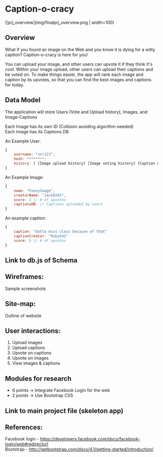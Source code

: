 # Caption-o-cracy
![prj_overview](img/finalprj_overview.png | width=100)

## Overview 
What if you found an image on the Web and you know it is dying for a witty caption? Caption-o-cracy is here for you!

You can upload your image, and other users can upvote it if they think it's cool. Within your image upload, other users can upload their captions and be voted on. To make things easier, the app will rank each image and caption by its upvotes, so that you can find the best images and captions for today.

## Data Model <br/>
The application will store Users (Vote and Upload history), Images, and Image-Captions

Each Image has its own ID (Collision avoiding algorithm needed) </br>
Each Image has its Captions DB </br>

An Example User: </br>
``` javascript
{
	username: "usr123",
	hash: ********,
	history: [ [Image upload history] [Image voting history] [Caption upload history] [Caption voting history] ]
}
```

An Example Image: </br>
``` javascript
{
	name: "FunnyImage",
	creatorName: "Jack0245",
	score: 3 // # of upvotes
	captionsDB: // Captions uploaded by users
}
```

An example caption: </br>
``` javascript
{
	caption: "Gotta miss class because of that"
	captionCreator: "Ruby542"
	score: 5 // # of upvotes
}
```

## Link to db.js of Schema </br>

## Wireframes: </br>
Sample screenshots

## Site-map: </br>
Outline of website

## User interactions:
1) Upload images
2) Upload captions
3) Upvote on captions
4) Upvote on images
5) View images & captions

## Modules for research</br>
- 6 points -> Integrate Facebook Login for the web
- 2 points -> Use Bootstrap CSS

## Link to main project file (skeleton app) </br>

## References: </br>
Facebook login - https://developers.facebook.com/docs/facebook-login/web#redirecturl </br>
Bootstrap - http://getbootstrap.com/docs/4.1/getting-started/introduction/


